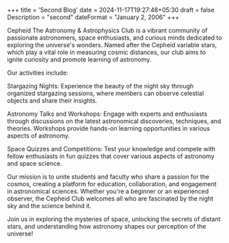 +++
title = 'Second Blog'
date = 2024-11-17T19:27:48+05:30
draft = false
Description = "second"
dateFormat = "January 2, 2006"
+++

Cepheid The Astronomy & Astrophysics Club is a vibrant community of passionate astronomers, space enthusiasts, and curious minds dedicated to exploring the universe's wonders. Named after the Cepheid variable stars, which play a vital role in measuring cosmic distances, our club aims to ignite curiosity and promote learning of astronomy.

Our activities include:

Stargazing Nights: Experience the beauty of the night sky through organized stargazing sessions, where members can observe celestial objects and share their insights.

Astronomy Talks and Workshops: Engage with experts and enthusiasts through discussions on the latest astronomical discoveries, techniques, and theories. Workshops provide hands-on learning opportunities in various aspects of astronomy.

Space Quizzes and Competitions: Test your knowledge and compete with fellow enthusiasts in fun quizzes that cover various aspects of astronomy and space science.

Our mission is to unite students and faculty who share a passion for the cosmos, creating a platform for education, collaboration, and engagement in astronomical sciences. Whether you're a beginner or an experienced observer, the Cepheid Club welcomes all who are fascinated by the night sky and the science behind it.

Join us in exploring the mysteries of space, unlocking the secrets of distant stars, and understanding how astronomy shapes our perception of the universe!
